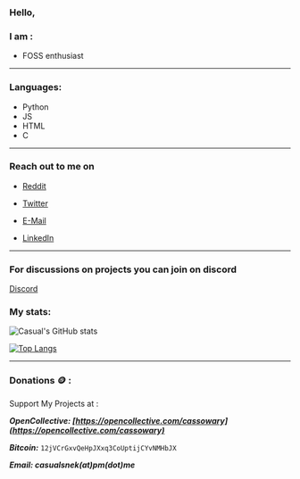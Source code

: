 ### Hello,

### I am :
- FOSS enthusiast

---

### Languages:
- Python
- JS
- HTML
- C

---

### Reach out to me on
- [Reddit](https://reddit.com/u/casualsnek)

- [Twitter](https://twitter.com/casualsnek_)

- [E-Mail](mailto://casualsnek@pm.me)

- [LinkedIn](https://www.linkedin.com/in/casualsnek/) 

---

### For discussions on projects you can join on discord
[Discord](https://discord.gg/2t6BNVgZ)

### My stats:
![Casual's GitHub stats](https://github-readme-stats.vercel.app/api?username=casualsnek&count_private=true&theme=dracula)

[![Top Langs](https://github-readme-stats.vercel.app/api/top-langs/?username=casualsnek&count_private=true&layout=compact)](https://github.com/anuraghazra/github-readme-stats)

---

### Donations 🪙 :
Support My Projects at :

***OpenCollective: [https://opencollective.com/cassowary](https://opencollective.com/cassowary)***

***Bitcoin:*** ```12jVCrGxvQeHpJXxq3CoUptijCYvNMHbJX```


***Email: casualsnek(at)pm(dot)me***
